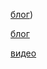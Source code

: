 [блог](VID_20250313_204922_831.mp4))



[блог](lv_0_20250315201102.mp4)


[видео](VID_20250313_204922_831.mp4)
